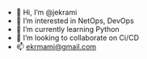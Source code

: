 - 👋 Hi, I’m @jekrami
- 👀 I’m interested in NetOps, DevOps
- 🌱 I’m currently learning Python
- 💞️ I’m looking to collaborate on Ci/CD
- 📫 ekrmami@gmail.com

<!---
jekrami/jekrami is a ✨ special ✨ repository because its `README.md` (this file) appears on your GitHub profile.
You can click the Preview link to take a look at your changes.
--->
